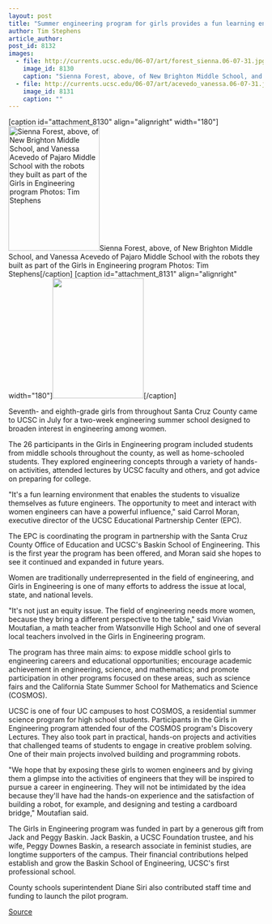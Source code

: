 ```yaml
---
layout: post
title: "Summer engineering program for girls provides a fun learning environment"
author: Tim Stephens
article_author: 
post_id: 8132
images:
  - file: http://currents.ucsc.edu/06-07/art/forest_sienna.06-07-31.jpg
    image_id: 8130
    caption: "Sienna Forest, above, of New Brighton Middle School, and Vanessa Acevedo of Pajaro Middle School with the robots they built as part of the Girls in Engineering program Photos: Tim Stephens"
  - file: http://currents.ucsc.edu/06-07/art/acevedo_vanessa.06-07-31.jpg
    image_id: 8131
    caption: ""
---
```


[caption id="attachment_8130" align="alignright" width="180"]<a href="http://dev-ucsc-news.pantheonsite.io/wp-content/uploads/2006/07/forest_sienna.06-07-31.jpg"><img class="size-full wp-image-8130" src="http://dev-ucsc-news.pantheonsite.io/wp-content/uploads/2006/07/forest_sienna.06-07-31.jpg" alt="Sienna Forest, above, of New Brighton Middle School, and Vanessa Acevedo of Pajaro Middle School with the robots they built as part of the Girls in Engineering program Photos: Tim Stephens" width="180" height="246" /></a>Sienna Forest, above, of New Brighton Middle School, and Vanessa Acevedo of Pajaro Middle School with the robots they built as part of the Girls in Engineering program Photos: Tim Stephens[/caption]
[caption id="attachment_8131" align="alignright" width="180"]<a href="http://dev-ucsc-news.pantheonsite.io/wp-content/uploads/2006/07/acevedo_vanessa.06-07-31.jpg"><img class="size-full wp-image-8131" src="http://dev-ucsc-news.pantheonsite.io/wp-content/uploads/2006/07/acevedo_vanessa.06-07-31.jpg" alt="" width="180" height="237" /></a>[/caption]
<a name="content" id="content"></a>
<p>
  Seventh- and eighth-grade girls from throughout Santa Cruz County came to UCSC in July for a two-week engineering summer school designed to broaden interest in engineering among women.
</p>
<p>
  The 26 participants in the Girls in Engineering program included students from middle schools throughout the county, as well as home-schooled students. They explored engineering concepts through a variety of hands-on activities, attended lectures by UCSC faculty and others, and got advice on preparing for college.
</p>
<p>
  "It's a fun learning environment that enables the students to visualize themselves as future engineers. The opportunity to meet and interact with women engineers can have a powerful influence," said Carrol Moran, executive director of the UCSC Educational Partnership Center (EPC).
</p>
<p>
  The EPC is coordinating the program in partnership with the Santa Cruz County Office of Education and UCSC's Baskin School of Engineering. This is the first year the program has been offered, and Moran said she hopes to see it continued and expanded in future years.
</p>
<p>
  Women are traditionally underrepresented in the field of engineering, and Girls in Engineering is one of many efforts to address the issue at local, state, and national levels.
</p>
<p>
  "It's not just an equity issue. The field of engineering needs more women, because they bring a different perspective to the table," said Vivian Moutafian, a math teacher from Watsonville High School and one of several local teachers involved in the Girls in Engineering program.
</p>
<p>
  The program has three main aims: to expose middle school girls to engineering careers and educational opportunities; encourage academic achievement in engineering, science, and mathematics; and promote participation in other programs focused on these areas, such as science fairs and the California State Summer School for Mathematics and Science (COSMOS).
</p>
<p>
  UCSC is one of four UC campuses to host COSMOS, a residential summer science program for high school students. Participants in the Girls in Engineering program attended four of the COSMOS program's Discovery Lectures. They also took part in practical, hands-on projects and activities that challenged teams of students to engage in creative problem solving. One of their main projects involved building and programming robots.
</p>
<p>
  "We hope that by exposing these girls to women engineers and by giving them a glimpse into the activities of engineers that they will be inspired to pursue a career in engineering. They will not be intimidated by the idea because they'll have had the hands-on experience and the satisfaction of building a robot, for example, and designing and testing a cardboard bridge," Moutafian said.
</p>
<p>
  The Girls in Engineering program was funded in part by a generous gift from Jack and Peggy Baskin. Jack Baskin, a UCSC Foundation trustee, and his wife, Peggy Downes Baskin, a research associate in feminist studies, are longtime supporters of the campus. Their financial contributions helped establish and grow the Baskin School of Engineering, UCSC's first professional school.
</p>
<p>
  County schools superintendent Diane Siri also contributed staff time and funding to launch the pilot program.
</p>
<p><a href="http://www1.ucsc.edu/currents/06-07/07-31/girls.asp" title="Permalink to girls">Source</a></p>
